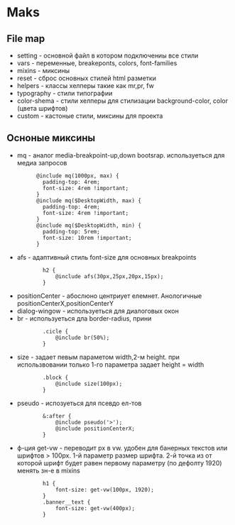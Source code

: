 <h1>Maks</h1>
<h2>File map</h2>
<ul>
    <li>setting - основной файл в котором подключениы все стили</li>
    <li>vars - переменные, breakeponts, colors, font-families</li>
    <li>mixins - миксины</li>
    <li>reset - сброс основных стилей html разметки</li>
    <li>helpers - классы хелперы такие как mr,pr, fw</li>
    <li>typography - стили типографии</li>
    <li>color-shema - стили хелперы для стилизации background-color, color (цвета шрифтов)</li>
    <li>custom - кастоные стили, миксины для проекта</li>
</ul>
<h2>Осноные миксины</h2>
<ul>
    <li>mq - аналог media-breakpoint-up,down bootsrap. используеться для медиа запросов</li>
    <code>
      @include mq(1000px, max) {
        padding-top: 4rem;
        font-size: 4rem !important;
      }
      @include mq($DesktopWidth, max) {
        padding-top: 4rem;
        font-size: 4rem !important;
      }
      @include mq($DesktopWidth, min) {
        padding-top: 5rem;
        font-size: 10rem !important;
      }
    </code>
    <li>afs - адаптивный стиль font-size для основных breakpoints</li>
    <code>
        h2 {
            @include afs(30px,25px,20px,15px);
        }
    </code>
    <li>positionCenter - абослюно центриует елемнет. Анологичные positionCenterX,positionCenterY</li>
    <li>dialog-wingow - используеться для диалоговых окон</li>
    <li>br - используеться дла border-radius, прини</li>
    <code>
        .cicle {
            @include br(50%);
        }
    </code>
    <li>size - задает певым параметом width,2-м height. при использвовании только 1-го параметра задает height = width</li>
        <code>
        .block {
            @include size(100px);
        }
        </code>
    <li>pseudo - испозуеться для псевдо ел-тов</li>
    <code>
        &:after {
            @include pseudo('>');
            @include positionCenterX;
        }
    </code>
    <li>ф-ция get-vw - переводит px в vw. удобен для банерных текстов или шрифтов > 100px. 1-й параметр размер шрифта. 2-й точка из от которой шрифт будет равен первому параметру (по дефолту 1920) менять зн-е в mixins</li>
    <code>
        h1 {
            font-size: get-vw(100px, 1920);
        }
        .banner__text {
            font-size: get-vw(400px);
        }
    </code>
</ul>
